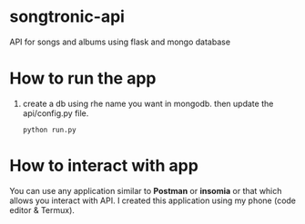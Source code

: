 # songtronic-api
API for songs and albums using flask and mongo database

# How to run the app
1. create a db using rhe name you want in mongodb. then update the api/config.py file.
    ```
    python run.py
    ```
# How to interact with app
You can use any application similar to **Postman** or **insomia** or that which allows you interact with API. I created this application using my phone (code editor & Termux).
